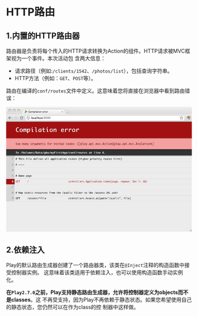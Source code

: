HTTP路由
================================================================================
## 1.内置的HTTP路由器
路由器是负责将每个传入的HTTP请求转换为Action的组件。HTTP请求被MVC框架视为一个事件。本次活动包
含两大信息：
+ 请求路径（例如:`/clients/1542`、`/photos/list`），包括查询字符串。
+ HTTP方法（例如：`GET`、`POST`等）。

路由在编译的`conf/routes`文件中定义。这意味着您将直接在浏览器中看到路由错误：

![路由错误](../img/1.png)

## 2.依赖注入
Play的默认路由生成器创建了一个路由器类，该类在`@Inject`注释的构造函数中接受控制器实例。 
这意味着该类适用于依赖注入，也可以使用构造函数手动实例化。

**在`Play2.7.0`之前，Play支持静态路由生成器，允许将控制器定义为objects而不是classes**。这
不再受支持，因为Play不再依赖于静态状态。如果您希望使用自己的静态状态，您仍然可以在作为class的控
制器中这样做。